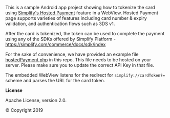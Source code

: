 
This is a sample Android app project showing how to tokenize the card using [Simplify's Hosted Payment](https://simplify.com/commerce/docs/tools/hosted-payments) feature in a WebView.
Hosted Payment page supports varieties of features including card number & expiry validation, and authentication flows such as 3DS v1.

After the card is tokenized, the token can be used to complete the payment using any of the SDKs offered by Simplify Platform - https://simplify.com/commerce/docs/sdk/index

For the sake of convenience, we have provided an example file [hostedPayment.php](./hostedPayment.php) in this repo. This file needs to be hosted on your server. Please make sure you to update the correct API Key in that file.

The embedded WebView listens for the redirect for `simplify://cardToken?=` scheme and parses the URL for the card token.


**License**

Apache License, version 2.0.

© Copyright 2019
